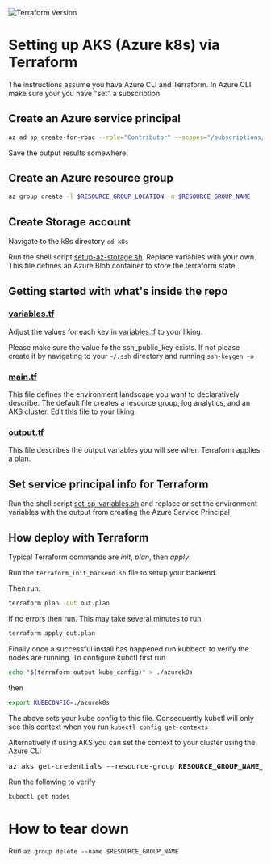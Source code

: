 ![Terraform Version](https://img.shields.io/badge/tf-%3E%3D0.12.0-blue.svg)

# Setting up AKS (Azure k8s) via Terraform

The instructions assume you have Azure CLI and Terraform. In Azure CLI make sure your you have "set" a subscription.

## Create an Azure service principal

```bash
az ad sp create-for-rbac --role="Contributor" --scopes="/subscriptions/$AZURE_SUBSCRIPTION_ID"
```

Save the output results somewhere.

## Create an Azure resource group

```bash
az group create -l $RESOURCE_GROUP_LOCATION -n $RESOURCE_GROUP_NAME
```

## Create Storage account 

Navigate to the k8s directory ```cd k8s```

Run the shell script [setup-az-storage.sh](k8s/setup-az-storage.sh). Replace variables with your own. This file defines an Azure Blob container to store the terraform state.

## Getting started with what's inside the repo

### [variables.tf](k8s/variables.tf)

Adjust the values for each key in [variables.tf](k8s/variables.tf) to your liking. 

Please make sure the value fo the ssh_public_key exists. If not please create it by navigating to your ```~/.ssh``` directory and running ```ssh-keygen -o```

### [main.tf](k8s/main.tf)

This file defines the environment landscape you want to declaratively describe. The default file creates a resource group, log analytics, and an AKS cluster. Edit this file to your liking.

### [output.tf](k8s/output.tf)

This file describes the output variables you will see when Terraform applies a [plan](https://www.terraform.io/docs/configuration/outputs.html).

## Set service principal info for Terraform

Run the shell script [set-sp-variables.sh](k8s/set-sp-variables.sh) and replace or set the environment variables with the output from creating the Azure Service Principal

## How deploy with Terraform

Typical Terraform commands are _init_, _plan_, then _apply_

Run the `terraform_init_backend.sh` file to setup your backend.

Then run:

```bash
terraform plan -out out.plan
```

If no errors then run. This may take several minutes to run

```bash
terraform apply out.plan
```

Finally once a successful install has happened run kubbectl to verify the nodes are running. To configure kubctl first run

```bash
echo "$(terraform output kube_config)" > ./azurek8s
```

then

```bash
export KUBECONFIG=./azurek8s
```

The above sets your kube config to this file. Consequently kubctl will only see this context when you run ```kubectl config get-contexts```

Alternatively if using AKS you can set the context to your cluster using the Azure CLI
<pre>
az aks get-credentials --resource-group <b>RESOURCE_GROUP_NAME_HERE</b> --name <b>CLUSTER_NAME_HERE</b> 
</pre>

Run the following to verify

```bash
kubectl get nodes
```


# How to tear down 

Run ```az group delete --name $RESOURCE_GROUP_NAME```
